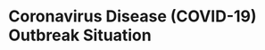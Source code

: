 
Coronavirus Disease (COVID-19) Outbreak Situation
=================================================
